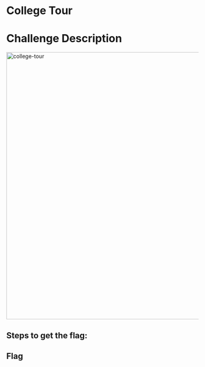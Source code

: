 # College Tour 

<h1>Challenge Description</h1>

<img width="700" alt="college-tour" src="#">

<h2>Steps to get the flag: </h2>

<h2>Flag</h2>
